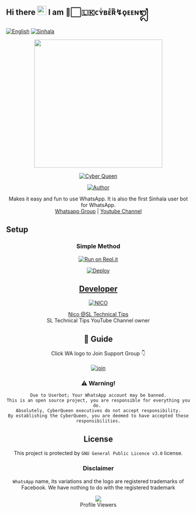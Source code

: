
## Hi there <img src="https://github.com/souvikguria98/souvikguria98/blob/master/Hi.gif" width="25">  I am ᳆⃞🇱🇰ᴄʏͥʙᴇͣʀͫ↯ǫᴇᴇɴᬐ

[![English](https://img.shields.io/badge/Select-Sinhala-red.svg)](https://github.com/waqqw/CyberQueen/blob/main/README.md)
  [![Sinhala](https://img.shields.io/badge/Select-English-green.svg)](https://github.com/waqqw/CyberQueen/blob/main/README-SI.md)



<div align="center">
  <img border-radius: 15px src="https://i.ibb.co/6tyMhVf/IMG-20211213-WA0007.jpg" width="350" height="350"/>
  <p align="center">
<a href="#"><img title="Cyber Queen" src="https://img.shields.io/badge/CyberQueen-green?colorA=%23ff0000&colorB=%23017e40&style=for-the-badge"></a>
</p>
  <p align="center">
<a href="https://github.com/SLTechnicalTips"><img title="Author" src="https://img.shields.io/badge/Author-SLTechnicalTips/?color=blue&style=for-the-badge&logo=whatsapp"></a>
</p>
</div>




<p align="center">
    Makes it easy and fun to use WhatsApp. It is also the first Sinhala user bot for WhatsApp.
    <br>
        <a href="https://chat.whatsapp.com/GqFSnrBWDFj8yCDuCMt2YT">Whatsapp Group</a> |
        <a href="https://www.youtube.com/SLTechnicalTips">Youtube Channel</a>
    <br>
</p>

## Setup
<div align="center">

  ### Simple Method
  
 [![Run on Repl.it](https://repl.it/badge/github/quiec/whatsAlfa)](https://replit.com/@NICONico6/CyberQueen-QR)
  
[![Deploy](https://www.herokucdn.com/deploy/button.svg)](https://heroku.com/deploy?template=https://github.com/waqqw/CyberQueen-BOT) 
  

 

  <p align="center">
  <a href="https://github.com/waqqw/CyberQueen-BOT">
    

    
 ## Developer
  <div align="center">
    
  [![NICO](https://github.com/sltechnicaltips.png?size=100)](https://github.com/SLTechnicalTips)

[Nico @SL Technical Tips](https://github.com/sltechnicaltips)  
SL Technical Tips YouTube Channel owner 
  </div>
    

## 📢 Guide
Click WA logo to Join Support Group 👇
    <br>
<br>
  [![join](https://github.com/Alien-alfa/PublicBot/blob/main/wlogo.svg.png)](https://chat.whatsapp.com/GqFSnrBWDFj8yCDuCMt2YT)
  <div align="center">
       

    
### ⚠️ Warning! 
```
Due to Userbot; Your WhatsApp account may be banned.
This is an open source project, you are responsible for everything you do. 
Absolutely, CyberQueen executives do not accept responsibility.
By establishing the CyberQueen, you are deemed to have accepted these responsibilities.
```



## License
This project is protected by `GNU General Public Licence v3.0` license.

### Disclaimer
`WhatsApp` name, its variations and the logo are registered trademarks of Facebook. We have nothing to do with the registered trademark

<div align="center"><img src="https://profile-counter.glitch.me/SLTechnicalTips/count.svg" /><br>Profile Viewers</div>
